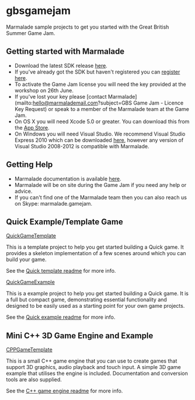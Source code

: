 gbsgamejam
==========

Marmalade sample projects to get you started with the Great British Summer Game Jam.

Getting started with Marmalade
------------------------------
* Download the latest SDK release [here](http://www.madewithmarmalade.com/download).
* If you've already got the SDK but haven't registered you can [register here](http://www.madewithmarmalade.com/user/register).
* To activate the Game Jam license you will need the key provided at the workshop on 26th June.
* If you've lost your key please [contact Marmalade](mailto:hello@marmalademail.com?subject=GBS Game Jam - Licence Key Request) or speak to a member of the Marmalade team at the Game Jam.
* On OS X you will need Xcode 5.0 or greater.  You can download this from the [App Store](https://itunes.apple.com/gb/app/xcode/id497799835?mt=12).
* On Windows you will need Visual Studio. We recommend Visual Studio Express 2010 which can be downloaded [here](http://go.microsoft.com/?linkid=9709949), however any version of Visual Studio 2008-2012 is compatible with Marmalade.

Getting Help
------------
* Marmalade documentation is available [here](http://docs.madewithmarmalade.com).
* Marmalade will be on site during the Game Jam if you need any help or advice.
* If you can't find one of the Marmalade team then you can also reach us on Skype: marmalade.gamejam.

Quick Example/Template Game
---------------------------

[QuickGameTemplate](QuickGameTemplate/)

This is a template project to help you get started building a Quick game. It provides
a skeleton implementation of a few scenes around which you can build your game.

See the [Quick template readme](QuickGameTemplate/ReadMe.QuickGameTemplate.md) for more
info.

[QuickGameExample](QuickGameExample/)

This is a example project to help you get started building a Quick game. It is a full
but compact game, demonstrating essential functionality and designed to be easily used
as a starting point for your own game projects.

See the [Quick example readme](QuickGameExample/ReadMe.Condensation.md) for more
info.

Mini C++ 3D Game Engine and Example
-----------------------------------

[CPPGameTemplate](CPPGameTemplate/)

This is a small C++ game engine that you can use to create games that 
support 3D graphics, audio playback and touch input. A simple 3D game example that 
utilises the engine is included. Documentation and conversion tools are also supplied.

See the [C++ game engine readme](CPPGameTemplate/ReadMe.CPPGameTemplate.md) for more
info.
